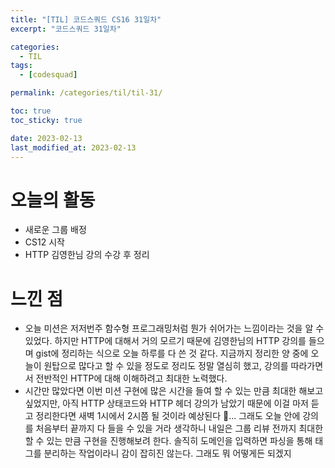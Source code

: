 ```yaml
---
title: "[TIL] 코드스쿼드 CS16 31일차"
excerpt: "코드스쿼드 31일차"

categories:
  - TIL
tags:
  - [codesquad]

permalink: /categories/til/til-31/

toc: true
toc_sticky: true

date: 2023-02-13
last_modified_at: 2023-02-13
---
```


# 오늘의 활동
- 새로운 그룹 배정
- CS12 시작
- HTTP 김영한님 강의 수강 후 정리

# 느낀 점
- 오늘 미션은 저저번주 함수형 프로그래밍처럼 뭔가 쉬어가는 느낌이라는 것을 알 수 있었다. 하지만 HTTP에 대해서 거의 모르기 때문에 김영한님의 HTTP 강의를 들으며 gist에 정리하는 식으로 오늘 하루를 다 쓴 것 같다. 지금까지 정리한 양 중에 오늘이 원탑으로 많다고 할 수 있을 정도로 정리도 정말 열심히 했고, 강의를 따라가면서 전반적인 HTTP에 대해 이해하려고 최대한 노력했다.
- 시간만 많았다면 이번 미션 구현에 많은 시간을 들여 할 수 있는 만큼 최대한 해보고 싶었지만, 아직 HTTP 상태코드와 HTTP 헤더 강의가 남았기 때문에 이걸 마저 듣고 정리한다면 새벽 1시에서 2시쯤 될 것이라 예상된다 🥲... 그래도 오늘 안에 강의를 처음부터 끝까지 다 들을 수 있을 거라 생각하니 내일은 그룹 리뷰 전까지 최대한 할 수 있는 만큼 구현을 진행해보려 한다. 솔직히 도메인을 입력하면 파싱을 통해 태그를 분리하는 작업이라니 감이 잡히진 않는다. 그래도 뭐 어떻게든 되겠지